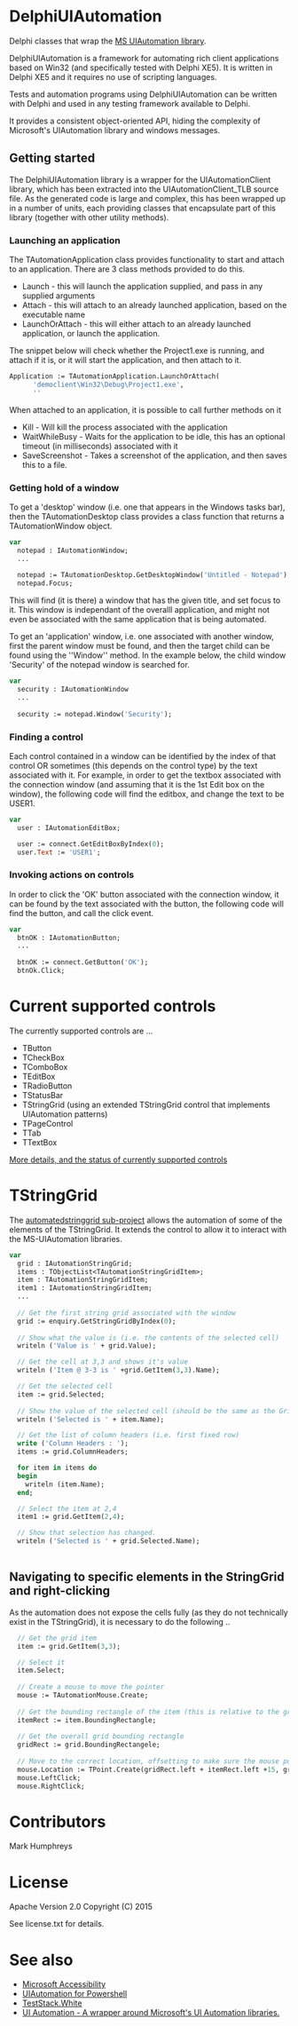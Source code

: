 # DelphiUIAutomation
Delphi classes that wrap the [MS UIAutomation library](https://msdn.microsoft.com/en-us/library/vstudio/ms753388(v=vs.100).aspx).

DelphiUIAutomation is a framework for automating rich client applications based on Win32 (and specifically tested with Delphi XE5). It is written in Delphi XE5 and it requires no use of scripting languages.

Tests and automation programs using DelphiUIAutomation can be written with Delphi and used in any testing framework available to Delphi.

It provides a consistent object-oriented API, hiding the complexity of Microsoft's UIAutomation library and windows messages.

## Getting started

The DelphiUIAutomation library is a wrapper for the UIAutomationClient library, which has been extracted into the UIAutomationClient_TLB source file. As the generated code is large and complex, this has been wrapped up in a number of units, each providing classes that encapsulate part of this library (together with other utility methods).

### Launching an application

The TAutomationApplication class provides functionality to start and attach to an application. There are 3 class methods provided to do this.

* Launch - this will launch the application supplied, and pass in any supplied arguments
* Attach - this will attach to an already launched application, based on the executable name
* LaunchOrAttach - this will either attach to an already launched application, or launch the application.

The snippet below will check whether the Project1.exe is running, and attach if it is, or it will start the application, and then attach to it.

```pascal
Application := TAutomationApplication.LaunchOrAttach(
      'democlient\Win32\Debug\Project1.exe',
      ''
```

When attached to an application, it is possible to call further methods on it

* Kill - Will kill the process associated with the application
* WaitWhileBusy - Waits for the application to be idle, this has an optional timeout (in milliseconds) associated with it
* SaveScreenshot - Takes a screenshot of the application, and then saves this to a file.

### Getting hold of a window

To get a 'desktop' window (i.e. one that appears in the Windows tasks bar), then the TAutomationDesktop class provides a class function that returns a TAutomationWindow object.

```pascal
var
  notepad : IAutomationWindow;
  ...
  
  notepad := TAutomationDesktop.GetDesktopWindow('Untitled - Notepad');
  notepad.Focus;
```

This will find (it is there) a window that has the given title, and set focus to it. This window is independant of the overalll application, and might not even be associated with the same application that is being automated.

To get an 'application' window, i.e. one associated with another window, first the parent window must be found, and then the target child can be found using the ''Window'' method. In the example below, the child window 'Security' of the notepad window is searched for.

```pascal
var
  security : IAutomationWindow
  ...
  
  security := notepad.Window('Security');
```

### Finding a control

Each control contained in a window can be identified by the index of that control OR sometimes (this depends on the control type) by the text associated with it. For example, in order to get the textbox associated with the connection window (and assuming that it is the 1st Edit box on the window), the following code will find the editbox, and change the text to be USER1.

```pascal
var
  user : IAutomationEditBox;

  user := connect.GetEditBoxByIndex(0);
  user.Text := 'USER1';
```

### Invoking actions on controls

In order to click the 'OK' button associated with the connection window, it can be found by the text associated with the button, the following code will find the button, and call the click event.

```pascal
var
  btnOK : IAutomationButton;
  ...
  
  btnOK := connect.GetButton('OK');
  btnOk.Click;
```

# Current supported controls

The currently supported controls are ...

* TButton
* TCheckBox
* TComboBox
* TEditBox
* TRadioButton
* TStatusBar
* TStringGrid (using an extended TStringGrid control that implements UIAutomation patterns)
* TPageControl
* TTab
* TTextBox


[More details, and the status of currently supported controls](https://github.com/jhc-systems/DelphiUIAutomation/wiki/CurrentSupportedControls)

# TStringGrid

The [automatedstringgrid sub-project](https://github.com/jhc-systems/DelphiUIAutomation/tree/master/automatedstringgrid) allows the automation of some of the elements of the TStringGrid. It extends the control to allow it to interact with the MS-UIAutomation libraries.

```pascal
var
  grid : IAutomationStringGrid;
  items : TObjectList<TAutomationStringGridItem>;
  item : TAutomationStringGridItem;
  item1 : IAutomationStringGridItem;
  ...
  
  // Get the first string grid associated with the window
  grid := enquiry.GetStringGridByIndex(0);
  
  // Show what the value is (i.e. the contents of the selected cell)
  writeln ('Value is ' + grid.Value);

  // Get the cell at 3,3 and shows it's value
  writeln ('Item @ 3-3 is ' +grid.GetItem(3,3).Name);

  // Get the selected cell
  item := grid.Selected;
  
  // Show the value of the selected cell (should be the same as the Grid's value
  writeln ('Selected is ' + item.Name);

  // Get the list of column headers (i.e. first fixed row)
  write ('Column Headers : ');
  items := grid.ColumnHeaders;

  for item in items do
  begin
    writeln (item.Name);
  end;

  // Select the item at 2,4
  item1 := grid.GetItem(2,4);

  // Show that selection has changed.
  writeln ('Selected is ' + grid.Selected.Name);
  
```

## Navigating to specific elements in the StringGrid and right-clicking

As the automation does not expose the cells fully (as they do not technically exist in the TStringGrid), it is necessary to do the following ..

```pascal
  // Get the grid item
  item := grid.GetItem(3,3);

  // Select it
  item.Select;
  
  // Create a mouse to move the pointer
  mouse := TAutomationMouse.Create;
  
  // Get the bounding rectangle of the item (this is relative to the grid)
  itemRect := item.BoundingRectangle;
  
  // Get the overall grid bounding rectangle
  gridRect := grid.BoundingRectangele;
  
  // Move to the correct location, offsetting to make sure the mouse point is inside the cells itself
  mouse.Location := TPoint.Create(gridRect.left + itemRect.left +15, gridRect.Top + itemRect.top +15);
  mouse.LeftClick;
  mouse.RightClick;
```

# Contributors
Mark Humphreys

# License
Apache Version 2.0 Copyright (C) 2015

See license.txt for details.

# See also
* [Microsoft Accessibility](https://msdn.microsoft.com/en-us/library/vstudio/ms753388(v=vs.100).aspx)
* [UIAutomation for Powershell](http://uiautomation.codeplex.com/documentation)
* [TestStack.White](https://github.com/TestStack/White)
* [UI Automation - A wrapper around Microsoft's UI Automation libraries.](https://github.com/vijayakumarsuraj/UIAutomation)

